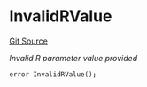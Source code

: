 # InvalidRValue
[Git Source](https://github.com/nayms/contracts-v3/blob/0aa70a4d39a9875c02cd43cc38c09012f52d800e/src/shared/CustomErrors.sol)

*Invalid R parameter value provided*


```solidity
error InvalidRValue();
```


